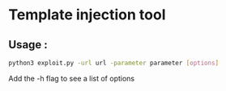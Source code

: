 # Template injection tool

## Usage :

```bash
python3 exploit.py -url url -parameter parameter [options]
```

Add the -h flag to see a list of options
